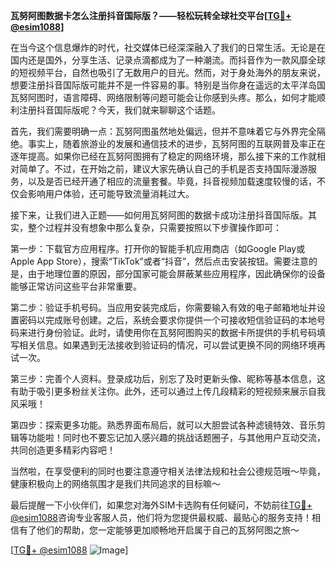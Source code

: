 **瓦努阿图数据卡怎么注册抖音国际版？——轻松玩转全球社交平台[[TG💪+ @esim1088](https://t.me/s/esim1088)]**

在当今这个信息爆炸的时代，社交媒体已经深深融入了我们的日常生活。无论是在国内还是国外，分享生活、记录点滴都成为了一种潮流。而抖音作为一款风靡全球的短视频平台，自然也吸引了无数用户的目光。然而，对于身处海外的朋友来说，想要注册抖音国际版可能并不是一件容易的事。特别是当你身在遥远的太平洋岛国瓦努阿图时，语言障碍、网络限制等问题可能会让你感到头疼。那么，如何才能顺利注册抖音国际版呢？今天，我们就来聊聊这个话题。

首先，我们需要明确一点：瓦努阿图虽然地处偏远，但并不意味着它与外界完全隔绝。事实上，随着旅游业的发展和通信技术的进步，瓦努阿图的互联网普及率正在逐年提高。如果你已经在瓦努阿图拥有了稳定的网络环境，那么接下来的工作就相对简单了。不过，在开始之前，建议大家先确认自己的手机是否支持国际漫游服务，以及是否已经开通了相应的流量套餐。毕竟，抖音视频加载速度较慢的话，不仅会影响用户体验，还可能导致流量消耗过大。

接下来，让我们进入正题——如何用瓦努阿图的数据卡成功注册抖音国际版。其实，整个过程并没有想象中那么复杂，只需要按照以下步骤操作即可：

第一步：下载官方应用程序。打开你的智能手机应用商店（如Google Play或Apple App Store），搜索“TikTok”或者“抖音”，然后点击安装按钮。需要注意的是，由于地理位置的原因，部分国家可能会屏蔽某些应用程序，因此确保你的设备能够正常访问这些平台非常重要。

第二步：验证手机号码。当应用安装完成后，你需要输入有效的电子邮箱地址并设置密码以完成账号创建。之后，系统会要求你提供一个可接收短信验证码的本地号码来进行身份验证。此时，请使用你在瓦努阿图购买的数据卡所提供的手机号码填写相关信息。如果遇到无法接收到验证码的情况，可以尝试更换不同的网络环境再试一次。

第三步：完善个人资料。登录成功后，别忘了及时更新头像、昵称等基本信息，这有助于吸引更多粉丝关注你。此外，还可以通过上传几段精彩的短视频来展示自我风采哦！

第四步：探索更多功能。熟悉界面布局后，就可以大胆尝试各种滤镜特效、音乐剪辑等功能啦！同时也不要忘记加入感兴趣的挑战话题圈子，与其他用户互动交流，共同创造更多精彩内容吧！

当然啦，在享受便利的同时也要注意遵守相关法律法规和社会公德规范哦～毕竟，健康积极向上的网络氛围才是我们共同追求的目标嘛～

最后提醒一下小伙伴们，如果您对海外SIM卡选购有任何疑问，不妨前往[TG💪+ @esim1088](https://t.me/s/esim1088)咨询专业客服人员，他们将为您提供最权威、最贴心的服务支持！相信有了他们的帮助，您一定能够更加顺畅地开启属于自己的瓦努阿图之旅～

[[TG💪+ @esim1088](https://t.me/s/esim1088) ![Image](https://i.postimg.cc/4NQfJmqS/Snipaste-2025-05-13-00-14-12.png)]